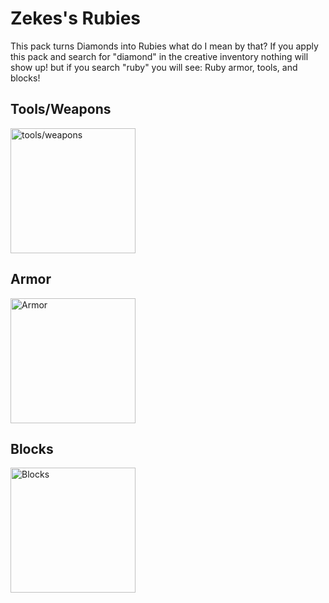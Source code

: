 # Zekes's Rubies

This pack turns Diamonds into Rubies what do I mean by that? If you apply this pack and search for "diamond" in the creative inventory nothing will show up! but if you search "ruby" you will see: 
Ruby armor, tools, and blocks!

## Tools/Weapons

<img src="https://cdn.modrinth.com/data/HG68uMH3/images/f65f9f0a4dc6ad2f1341502ca7b2a846b3b1e5e4.gif" alt="tools/weapons" width="200">

## Armor

<img src="https://cdn.modrinth.com/data/HG68uMH3/images/21369343e3b15e7727dc35689068edb6f8bade6d.png" alt="Armor" width="200">

## Blocks

<img
src="https://cdn.modrinth.com/data/HG68uMH3/images/9a5daa251d9b8cadb05bd9b4f5eedb8ddb404e36.png" alt="Blocks" width="200">
